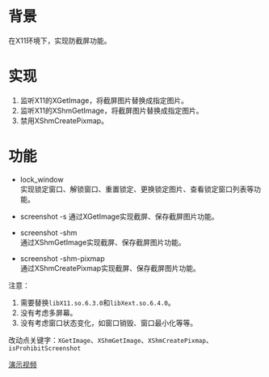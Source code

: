 # 背景
在X11环境下，实现防截屏功能。

# 实现
1. 监听X11的XGetImage，将截屏图片替换成指定图片。
2. 监听X11的XShmGetImage，将截屏图片替换成指定图片。
3. 禁用XShmCreatePixmap。

# 功能
- lock_window  
   实现锁定窗口、解锁窗口、重置锁定、更换锁定图片、查看锁定窗口列表等功能。

- screenshot -s
   通过XGetImage实现截屏、保存截屏图片功能。

- screenshot -shm  
   通过XShmGetImage实现截屏、保存截屏图片功能。

- screenshot -shm-pixmap  
   通过XShmCreatePixmap实现截屏、保存截屏图片功能。

注意：  
1. 需要替换`libX11.so.6.3.0`和`libXext.so.6.4.0`。  
2. 没有考虑多屏幕。  
3. 没有考虑窗口状态变化，如窗口销毁、窗口最小化等等。

改动点关键字：`XGetImage`、`XShmGetImage`、`XShmCreatePixmap`、`isProhibitScreenshot`

[演示视频](./20250424000911.mp4)